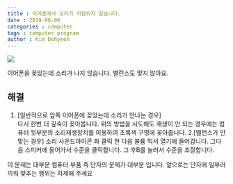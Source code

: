 ```yaml
---
title : 이어폰에서 소리가 지원되지 않습니다.
date : 2019-06-06 
categories : computer
tags : computer program
author : Kim Dohyeon
---
```

[![](https://img.shields.io/badge/%EC%A0%81%EC%9A%A9%20%EB%B2%94%EC%9C%84-%EB%B3%B4%ED%8E%B8%EC%A0%81-brightgreen.svg)](/what-is-range-badge/)

이어폰을 꽂았는데 소리가 나지 않습니다. 벨런스도 맞지 않아요.


해결
----
1. [일반적으로 앞쪽 이어폰에 꽂았는데 소리가 안나는 경우]  
   다시 한번 더 깊숙이 꽂아봅니다.
 위의 방법을 시도해도 재생이 안 되는 경우에는 컴퓨터 뒷부분의 소리재생장치를 이용하여 초록색 구멍에 꽂아줍니다.
2.[벨런스가 안 맞는 경우]
소리 사운드아이콘 좌 클릭 한 다음 불륨 믹서 열기에 들어갑니다.  그다음 스피커에 들어가서 수준을 클릭합니다. 그 후B를 눌러서 수준을 조절합니다.
 
 이 문제는 대부분 컴퓨터 부품 즉 단자의 문제가 대부분 입니다. 
 앞으로는 단자에 일부러 끼워 맞추는 행위는 자제해 주세요
